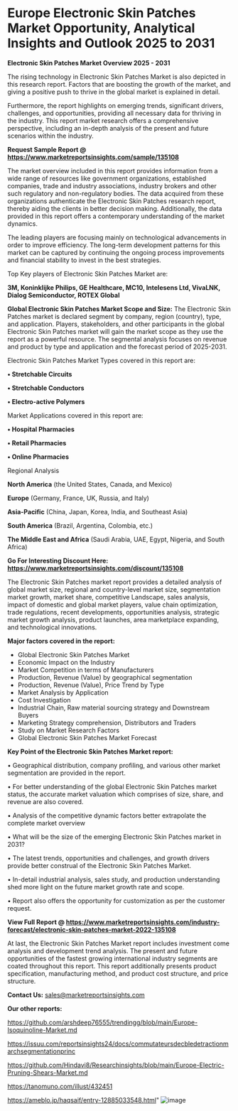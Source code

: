 # Europe Electronic Skin Patches Market Opportunity, Analytical Insights and Outlook 2025 to 2031

<Strong> Electronic Skin Patches Market Overview 2025 - 2031</strong>

The rising technology in Electronic Skin Patches Market is also depicted in this research report. Factors that are boosting the growth of the market, and giving a positive push to thrive in the global market is explained in detail.

Furthermore, the report highlights on emerging trends, significant drivers, challenges, and opportunities, providing all necessary data for thriving in the industry. This report market research offers a comprehensive perspective, including an in-depth analysis of the present and future scenarios within the industry.

<strong>Request Sample Report @ <a href=https://www.marketreportsinsights.com/sample/135108>https://www.marketreportsinsights.com/sample/135108</a></strong>

The market overview included in this report provides information from a wide range of resources like government organizations, established companies, trade and industry associations, industry brokers and other such regulatory and non-regulatory bodies. The data acquired from these organizations authenticate the Electronic Skin Patches research report, thereby aiding the clients in better decision making. Additionally, the data provided in this report offers a contemporary understanding of the market dynamics.

The leading players are focusing mainly on technological advancements in order to improve efficiency. The long-term development patterns for this market can be captured by continuing the ongoing process improvements and financial stability to invest in the best strategies.

Top Key players of Electronic Skin Patches Market are:

<strong>3M, Koninklijke Philips, GE Healthcare, MC10, Intelesens Ltd, VivaLNK, Dialog Semiconductor, ROTEX Global</strong>

<strong><b>Global Electronic Skin Patches Market Scope and Size:</b></strong>
The Electronic Skin Patches market is declared segment by company, region (country), type, and application. Players, stakeholders, and other participants in the global Electronic Skin Patches market will gain the market scope as they use the report as a powerful resource. The segmental analysis focuses on revenue and product by type and application and the forecast period of 2025-2031.

Electronic Skin Patches Market Types covered in this report are:

<strong>• Stretchable Circuits

• Stretchable Conductors

• Electro-active Polymers</strong>

Market Applications covered in this report are:

<strong>• Hospital Pharmacies

• Retail Pharmacies

• Online Pharmacies</strong> 

Regional Analysis

<strong>North America</strong> (the United States, Canada, and Mexico)

<strong>Europe</strong> (Germany, France, UK, Russia, and Italy)

<strong>Asia-Pacific</strong> (China, Japan, Korea, India, and Southeast Asia)

<strong>South America</strong> (Brazil, Argentina, Colombia, etc.)

<strong>The Middle East and Africa</strong> (Saudi Arabia, UAE, Egypt, Nigeria, and South Africa)

<strong>Go For Interesting Discount Here: <a href=https://www.marketreportsinsights.com/discount/135108>https://www.marketreportsinsights.com/discount/135108</a></strong>

The Electronic Skin Patches market report provides a detailed analysis of global market size, regional and country-level market size, segmentation market growth, market share, competitive Landscape, sales analysis, impact of domestic and global market players, value chain optimization, trade regulations, recent developments, opportunities analysis, strategic market growth analysis, product launches, area marketplace expanding, and technological innovations.

<strong><b>Major factors covered in the report:</b></strong>
<ul>
  <li>Global Electronic Skin Patches Market </li>
  <li>Economic Impact on the Industry</li>
  <li>Market Competition in terms of Manufacturers</li>
  <li>Production, Revenue (Value) by geographical segmentation</li>
  <li>Production, Revenue (Value), Price Trend by Type</li>
  <li>Market Analysis by Application</li>
  <li>Cost Investigation</li>
  <li>Industrial Chain, Raw material sourcing strategy and Downstream Buyers</li>
  <li>Marketing Strategy comprehension, Distributors and Traders</li>
  <li>Study on Market Research Factors</li>
  <li>Global Electronic Skin Patches Market Forecast</li>
</ul>

<strong><b>Key Point of the Electronic Skin Patches Market report:</b></strong>

• Geographical distribution, company profiling, and various other market segmentation are provided in the report.

• For better understanding of the global Electronic Skin Patches market status, the accurate market valuation which comprises of size, share, and revenue are also covered.

• Analysis of the competitive dynamic factors better extrapolate the complete market overview

• What will be the size of the emerging Electronic Skin Patches market in 2031?

• The latest trends, opportunities and challenges, and growth drivers provide better construal of the Electronic Skin Patches Market.

• In-detail industrial analysis, sales study, and production understanding shed more light on the future market growth rate and scope.

• Report also offers the opportunity for customization as per the customer request.

<strong><b>View Full Report @ <a href=https://www.marketreportsinsights.com/industry-forecast/electronic-skin-patches-market-2022-135108>https://www.marketreportsinsights.com/industry-forecast/electronic-skin-patches-market-2022-135108</a></b></strong>


At last, the Electronic Skin Patches Market report includes investment come analysis and development trend analysis. The present and future opportunities of the fastest growing international industry segments are coated throughout this report. This report additionally presents product specification, manufacturing method, and product cost structure, and price structure.

<strong>Contact Us:</strong>
sales@marketreportsinsights.com

<strong>Our other reports:</strong>

<a href=https://github.com/arshdeep76555/trendingg/blob/main/Europe-Isoquinoline-Market.md>https://github.com/arshdeep76555/trendingg/blob/main/Europe-Isoquinoline-Market.md</a>

<a href=https://issuu.com/reportsinsights24/docs/commutateursdecbledetractionmarchsegmentationprinc>https://issuu.com/reportsinsights24/docs/commutateursdecbledetractionmarchsegmentationprinc</a>

<a href=https://github.com/Hindavi8/Researchinsights/blob/main/Europe-Electric-Pruning-Shears-Market.md>https://github.com/Hindavi8/Researchinsights/blob/main/Europe-Electric-Pruning-Shears-Market.md</a>

<a href=https://tanomuno.com/illust/432451>https://tanomuno.com/illust/432451</a>

<a href=https://ameblo.jp/haqsaif/entry-12885033548.html>https://ameblo.jp/haqsaif/entry-12885033548.html</a>"
![image](https://github.com/user-attachments/assets/aac21275-2de1-4bdf-8403-e456a04f8043)
